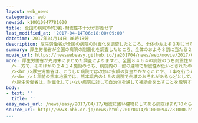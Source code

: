 ```yaml
---
layout: web_news
categories: web
newsid: k10010947781000
title: 全国の病院の約3割-耐震性不十分か診断せず
last_modified_at: '2017-04-14T06:18:00+09:00'
datetime: 2017年04月14日 06時18分
description: 厚生労働省が全国の病院の耐震化を調査したところ、全体のおよそ３割に当たる２４００余りは、耐震性が不十分か、診断をしていないことがわかりました。１年前の熊本地震では、倒壊のおそれから１６００人余りの患者が病院の転院や退院を余儀なくされており、厚生労働省は病院に対して早急に耐震化を進めるよう呼びかけています。
summary: 厚生労働省が全国の病院の耐震化を調査したところ、全体のおよそ３割に当たる２４００余りは、耐震性が不十分か、診断をしていないことがわかりました。１年前の熊本地震では、倒壊のおそれから１６００人余りの患者が病院の転院や退院を余儀なくされており、厚生労働省は病院に対して早急に耐震化を進めるよう呼びかけています。
movie_url: https://newswebeasy.github.io/ja201704/news/web/movie/2017/04/17/k10010947781000.mp4
more: 厚生労働省が先月末にまとめた調査によりますと、全国８４６４の病院のうち耐震性があるとされたのは７１．５％に当たる６０５０施設でした。<br /><br
  />一方で、そのほかの２４１４施設のうち、病院内の一部の建物で耐震性が低いとされたのが７０４施設。すべての建物で耐震性が低いとされたのが１４１施設。そして、古い耐震基準だった昭和５６年以前に建てられているのに、耐震性の診断をしていないのが１５６９施設でした。<br
  /><br />厚生労働省は、こうした病院では改修に多額の資金がかかることや、工事を行うと診療に影響が出ることなどから、耐震化が進んでいないと見ています。<br
  /><br />１年前の熊本地震では、熊本県内の１５の病院で倒壊のおそれがあるなどとして、１６００人余りの患者が転院や退院を余儀なくされました。<br /><br
  />厚生労働省は、耐震化していない病院に対して自治体を通して補助金を出すことを説明するとともに、耐震化を進めるよう呼びかけています
body:
- text: ''
  title: ''
easy_news_url: /news/easy/2017/04/17/地震に強い建物にしてある病院はまだ70ぐらい/
source_url: http://www3.nhk.or.jp/news/html/20170414/k10010947781000.html?utm_int=nsearch_contents_search-items_002
...
```

